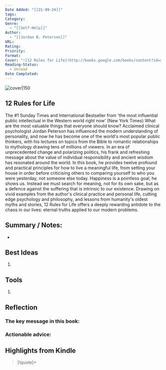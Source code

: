 ```yaml
---
Date Added: "[[21-09-24]]"
tags: 
Category: 
Genre:
  - "[[Self-Help]]"
Author:
  - "[[Jordan B. Peterson]]"
URL: 
Rating: 
Priority: 
Format: 
Cover: "![12 Rules for Life](http://books.google.com/books/content?id=u8w_DwAAQBAJ&printsec=frontcover&img=1&zoom=1&edge=curl&source=gbs_api)"
Reading-Status:
  - Unread
Date Completed:
---
```

![cover|150](http://books.google.com/books/content?id=u8w_DwAAQBAJ&printsec=frontcover&img=1&zoom=1&edge=curl&source=gbs_api.md)

## 12 Rules for Life
The #1 Sunday Times and International Bestseller from 'the most influential public intellectual in the Western world right now' (New York Times) What are the most valuable things that everyone should know? Acclaimed clinical psychologist Jordan Peterson has influenced the modern understanding of personality, and now he has become one of the world's most popular public thinkers, with his lectures on topics from the Bible to romantic relationships to mythology drawing tens of millions of viewers. In an era of unprecedented change and polarizing politics, his frank and refreshing message about the value of individual responsibility and ancient wisdom has resonated around the world. In this book, he provides twelve profound and practical principles for how to live a meaningful life, from setting your house in order before criticising others to comparing yourself to who you were yesterday, not someone else today. Happiness is a pointless goal, he shows us. Instead we must search for meaning, not for its own sake, but as a defence against the suffering that is intrinsic to our existence. Drawing on vivid examples from the author's clinical practice and personal life, cutting edge psychology and philosophy, and lessons from humanity's oldest myths and stories, 12 Rules for Life offers a deeply rewarding antidote to the chaos in our lives: eternal truths applied to our modern problems.
## Summary / Notes:
- 

## Best Ideas
1. 
## Tools
1. 

## Reflection
### The key message in this book:

### Actionable advice:

## Highlights from Kindle

>[!quote]+ 
>